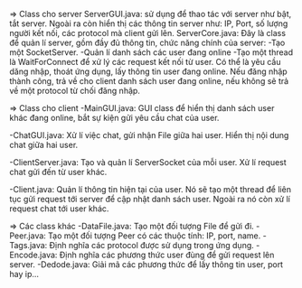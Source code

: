 => Class cho server
ServerGUI.java: sử dụng để thao tác với server như bật, tắt server. Ngoài ra còn hiển thị các thông tin server như: IP, Port, số lượng người kết nối, các protocol mà client gửi lên.
ServerCore.java: Đây là class để quản lí server, gồm đầy đủ thông tin, chức năng chính của server:
-Tạo một SocketServer.
-Quản lí danh sách các user đang online
-Tạo một thread là WaitForConnect để xử lý các request kết nối từ user. Có thể là yêu cầu dăng nhập, thoát ứng dụng, lấy thông tin user đang online. Nếu đăng nhập thành công, trả về cho client danh sách user đang online, nếu không sẽ trả về một protocol từ chối đăng nhập.

=> Class cho client
-MainGUI.java: GUI class để hiển thị danh sách user khác đang online, bắt sự kiện gửi yêu cầu chat của user.

-ChatGUI.java: Xử lí việc chat, gửi nhận File giữa hai user. Hiển thị nội dung chat giữa hai user.

-ClientServer.java: Tạo và quản lí ServerSocket của mỗi user. Xử lí request chat gửi đến từ user khác.

-Client.java: Quản lí thông tin hiện tại của user. Nó sẽ tạo một thread để liên tục gửi request tới server để cập nhật danh sách user. Ngoài ra nó còn xử lí request chat tới user khác.

=> Các class khác
-DataFile.java: Tạo một đối tượng File để gửi đi.
-Peer.java: Tạo một đối tượng Peer có các thuộc tính: IP, port, name.
-Tags.java: Định nghĩa các protocol được sử dụng trong ứng dụng.
-Encode.java: Định nghĩa các phương thức user đùng để gửi request lên server.
-Dedode.java: Giải mã các phương thức để lấy thông tin user, port hay ip...
